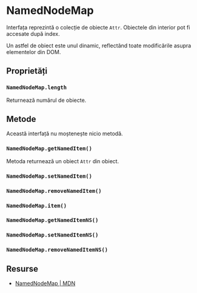 # NamedNodeMap

Interfața reprezintă o colecție de obiecte `Attr`. Obiectele din interior pot fi accesate după index.

Un astfel de obiect este unul dinamic, reflectând toate modificările asupra elementelor din DOM.

## Proprietăți

### `NamedNodeMap.length`

Returnează numărul de obiecte.

## Metode

Această interfață nu moștenește nicio metodă.

### `NamedNodeMap.getNamedItem()`

Metoda returnează un obiect `Attr` din obiect.

### `NamedNodeMap.setNamedItem()`

### `NamedNodeMap.removeNamedItem()`

### `NamedNodeMap.item()`

### `NamedNodeMap.getNamedItemNS()`

### `NamedNodeMap.setNamedItemNS()`

### `NamedNodeMap.removeNamedItemNS()`

## Resurse

- [NamedNodeMap | MDN](https://developer.mozilla.org/en-US/docs/Web/API/NamedNodeMap)
